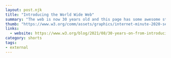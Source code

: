 ```yaml
---
layout: post.njk
title: "Introducing the World Wide Web"
summary: "The web is now 30 years old and this page has some awesome stats and info. 60% of the world is online. 81% of Americans log on a daily basis, 69,444 users apply for jobs and much more."
thumb: "https://www.w3.org/comm/assets/graphics/internet-minute-2020-sepia.jpg"
links:
  - website: https://www.w3.org/blog/2021/08/30-years-on-from-introducing-the-web-to-the-world/
category: shorts
tags: 
- external
---
```


